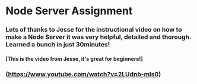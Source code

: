# Node Server Assignment

### Lots of thanks to Jesse for the instructional video on how to make a Node Server it was very helpful, detailed and thorough. Learned a bunch in just 30minutes!

#### [This is the video from Jesse, it's great for beginners!]

### (https://www.youtube.com/watch?v=2LUdnb-mls0)
